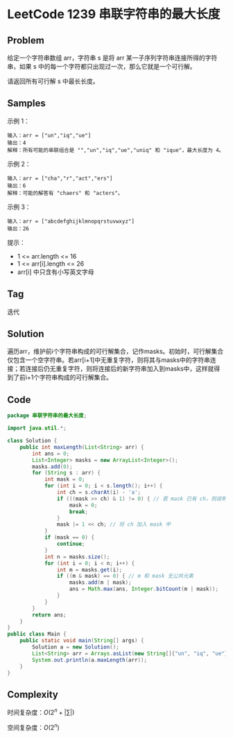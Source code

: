 # LeetCode 1239 串联字符串的最大长度

## Problem

给定一个字符串数组 arr，字符串 s 是将 arr 某一子序列字符串连接所得的字符串，如果 s 中的每一个字符都只出现过一次，那么它就是一个可行解。

请返回所有可行解 s 中最长长度。

## Samples

示例 1：

```
输入：arr = ["un","iq","ue"]
输出：4
解释：所有可能的串联组合是 "","un","iq","ue","uniq" 和 "ique"，最大长度为 4。
```

示例 2：

```
输入：arr = ["cha","r","act","ers"]
输出：6
解释：可能的解答有 "chaers" 和 "acters"。
```

示例 3：

```
输入：arr = ["abcdefghijklmnopqrstuvwxyz"]
输出：26
```


提示：

- 1 <= arr.length <= 16
- 1 <= arr[i].length <= 26
- arr[i] 中只含有小写英文字母

## Tag

迭代

## Solution

遍历arr，维护前i个字符串构成的可行解集合，记作masks。初始时，可行解集合仅包含一个空字符串。若arr[i+1]中无重复字符，则将其与masks中的字符串连接；若连接后仍无重复字符，则将连接后的新字符串加入到masks中，这样就得到了前i+1个字符串构成的可行解集合。

## Code

```java
package 串联字符串的最大长度;

import java.util.*;

class Solution {
    public int maxLength(List<String> arr) {
        int ans = 0;
        List<Integer> masks = new ArrayList<Integer>();
        masks.add(0);
        for (String s : arr) {
            int mask = 0;
            for (int i = 0; i < s.length(); i++) {
                int ch = s.charAt(i) - 'a';
                if (((mask >> ch) & 1) != 0) { // 若 mask 已有 ch，则说明 s 含有重复字母，无法构成可行解
                    mask = 0;
                    break;
                }
                mask |= 1 << ch; // 将 ch 加入 mask 中
            }
            if (mask == 0) {
                continue;
            }
            int n = masks.size();
            for (int i = 0; i < n; i++) {
                int m = masks.get(i);
                if ((m & mask) == 0) { // m 和 mask 无公共元素
                    masks.add(m | mask);
                    ans = Math.max(ans, Integer.bitCount(m | mask));
                }
            }
        }
        return ans;
    }
}
public class Main {
    public static void main(String[] args) {
        Solution a = new Solution();
        List<String> arr = Arrays.asList(new String[]{"un", "iq", "ue"});
        System.out.println(a.maxLength(arr));
    }
}
```

## Complexity

时间复杂度：$O(2^n+|\sum|)$

空间复杂度：$O(2^n)$

